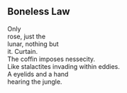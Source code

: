 Boneless Law
------------
Only  
rose, just the  
lunar, nothing but  
it. Curtain.  
The coffin imposes nessecity.  
Like stalactites invading within eddies.  
A eyelids and a hand  
hearing the jungle.  
